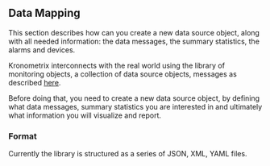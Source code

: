 ## Data Mapping

This section describes how can you create a new data source object, along with all needed 
information: the data messages, the summary statistics, the alarms and devices.

Kronometrix interconnects with the real world using the library of monitoring objects, a
collection of data source objects, messages as described [here](README.md). 

Before doing that, you need to create a new data source object, by
defining what data messages, summary statistics you are interested in and ultimately
what information you will visualize and report. 



### Format
Currently the library is structured as a series of JSON, XML, YAML files.
